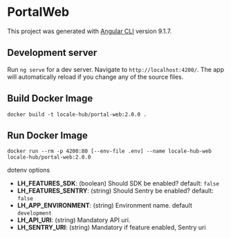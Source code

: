 # PortalWeb

This project was generated with [Angular CLI](https://github.com/angular/angular-cli) version 9.1.7.

## Development server

Run `ng serve` for a dev server. Navigate to `http://localhost:4200/`. The app will automatically reload if you change any of the source files.

## Build Docker Image
```shell
docker build -t locale-hub/portal-web:2.0.0 .
```

## Run Docker Image
```shell
docker run --rm -p 4200:80 [--env-file .env] --name locale-hub-web locale-hub/portal-web:2.0.0
```

dotenv options
- **LH_FEATURES_SDK**: (boolean) Should SDK be enabled? default: `false`
- **LH_FEATURES_SENTRY**: (string) Should Sentry be enabled? default: `false`
- **LH_APP_ENVIRONMENT**: (string) Environment name. default `development`
- **LH_API_URI**: (string) Mandatory API uri.
- **LH_SENTRY_URI**: (string) Mandatory if feature enabled, Sentry uri
